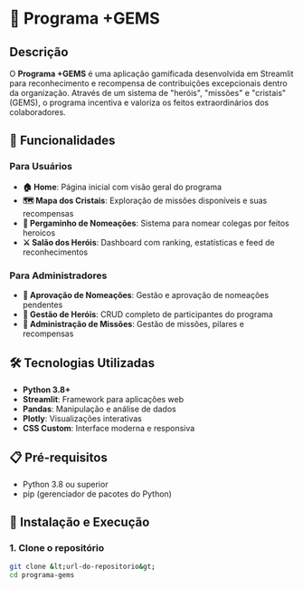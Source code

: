 # 💎 Programa +GEMS

## Descrição

O **Programa +GEMS** é uma aplicação gamificada desenvolvida em Streamlit para reconhecimento e recompensa de contribuições excepcionais dentro da organização. Através de um sistema de "heróis", "missões" e "cristais" (GEMS), o programa incentiva e valoriza os feitos extraordinários dos colaboradores.

## 🚀 Funcionalidades

### Para Usuários
- **🏠 Home**: Página inicial com visão geral do programa
- **🗺️ Mapa dos Cristais**: Exploração de missões disponíveis e suas recompensas
- **📜 Pergaminho de Nomeações**: Sistema para nomear colegas por feitos heroicos
- **⚔️ Salão dos Heróis**: Dashboard com ranking, estatísticas e feed de reconhecimentos

### Para Administradores
- **👑 Aprovação de Nomeações**: Gestão e aprovação de nomeações pendentes
- **🔑 Gestão de Heróis**: CRUD completo de participantes do programa
- **🔑 Administração de Missões**: Gestão de missões, pilares e recompensas

## 🛠️ Tecnologias Utilizadas

- **Python 3.8+**
- **Streamlit**: Framework para aplicações web
- **Pandas**: Manipulação e análise de dados
- **Plotly**: Visualizações interativas
- **CSS Custom**: Interface moderna e responsiva

## 📋 Pré-requisitos

- Python 3.8 ou superior
- pip (gerenciador de pacotes do Python)

## 🔧 Instalação e Execução

### 1. Clone o repositório
```bash
git clone &lt;url-do-repositorio&gt;
cd programa-gems
